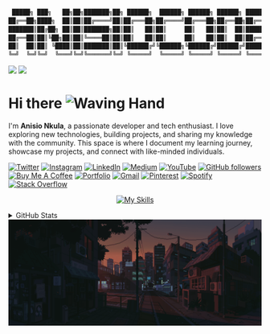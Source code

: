 ```bash

 █████╗ ███╗   ██╗██╗███████╗██╗ ██████╗  ██████╗ ██████╗ ██████╗ ███████╗
██╔══██╗████╗  ██║██║██╔════╝██║██╔═══██╗██╔════╝██╔═══██╗██╔══██╗██╔════╝
███████║██╔██╗ ██║██║███████╗██║██║   ██║██║     ██║   ██║██║  ██║█████╗
██╔══██║██║╚██╗██║██║╚════██║██║██║   ██║██║     ██║   ██║██║  ██║██╔══╝
██║  ██║██║ ╚████║██║███████║██║╚██████╔╝╚██████╗╚██████╔╝██████╔╝███████╗
╚═╝  ╚═╝╚═╝  ╚═══╝╚═╝╚══════╝╚═╝ ╚═════╝  ╚═════╝ ╚═════╝ ╚═════╝ ╚══════╝

```
<!-- Reset count here: https://yhype.me/ghpvc -->
![](https://komarev.com/ghpvc/?username=anisiocode&style=flat&color=blueviolet&abbreviated=true&label=%20+👀+%20)
![](https://hit.yhype.me/github/profile?account_id=217514532&style=flat)

# Hi there <img src="https://media.giphy.com/media/hvRJCLFzcasrR4ia7z/giphy.gif" width="30" alt="Waving Hand"/>

I'm **Anisio Nkula**, a passionate developer and tech enthusiast. I love exploring new technologies, building projects, and sharing my knowledge with the community. This space is where I document my learning journey, showcase my projects, and connect with like-minded individuals.

[![Twitter](https://img.shields.io/badge/Twitter-000000?&logo=x&logoColor=white)](https://www.x.com/anisiocode) [![Instagram](https://img.shields.io/badge/Instagram-%23E4405F.svg?logo=Instagram&logoColor=white)](https://instagram.com/anisiocode) [![LinkedIn](https://custom-icon-badges.demolab.com/badge/LinkedIn-0A66C2?logo=linkedin-white&logoColor=fff)](https://www.linkedin.com/in/anisiocode/) [![Medium](https://img.shields.io/badge/Medium-12100E?logo=medium&logoColor=white)](https://medium.com/@anisiocode) [![YouTube](https://img.shields.io/badge/YouTube-%23FF0000.svg?logo=YouTube&logoColor=white)](https://www.youtube.com/watch?v=U14GpQ5K03g&t=952s) [![GitHub followers](https://img.shields.io/github/followers/anisiocode?label=Follow&style=social)](https://github.com/anisiocode) [![Buy Me A Coffee](https://img.shields.io/badge/Buy%20Me%20A%20Coffee-FFDD00.svg?logo=buy-me-a-coffee&logoColor=black)](https://www.buymeacoffee.com/anisiocode) [![Portfolio](https://img.shields.io/badge/Portfolio-000?&logo=vercel&logoColor=white)](https://anisionkula.vercel.app) [![Gmail](https://img.shields.io/badge/Gmail-EA4335.svg?logo=Gmail&logoColor=white)](mailto:anisiocode@gmail.com) [![Pinterest](https://img.shields.io/badge/Pinterest-%23E60023.svg?logo=Pinterest&logoColor=white)](https://www.pinterest.com/anisiocode/) [![Spotify](https://img.shields.io/badge/Spotify-1ED760?logo=spotify&logoColor=white)](#) [![Stack Overflow](https://img.shields.io/badge/-Stack%20Overflow-FE7A16?logo=stack-overflow&logoColor=white)](https://stackoverflow.com/users/31339192/anisiocode)

<!--[![JavaScript](https://img.shields.io/badge/JavaScript-F7DF1E?logo=javascript&logoColor=black)]() [![TypeScript](https://img.shields.io/badge/TypeScript-3178C6?logo=typescript&logoColor=white)]() [![React](https://img.shields.io/badge/React-20232A?logo=react&logoColor=61DAFB)]() [![Next.js](https://img.shields.io/badge/Next.js-000000?logo=next.js&logoColor=white)]() [![Node.js](https://img.shields.io/badge/Node.js-339933?logo=nodedotjs&logoColor=white)]() [![JSON](https://img.shields.io/badge/JSON-000?logo=json&logoColor=fff)]() [![Express](https://img.shields.io/badge/Express-000000?logo=express&logoColor=white)]() [![MongoDB](https://img.shields.io/badge/MongoDB-47A248?logo=mongodb&logoColor=white)]() [![PostgreSQL](https://img.shields.io/badge/PostgreSQL-316192?logo=postgresql&logoColor=white)]() [![Docker](https://img.shields.io/badge/Docker-2496ED?logo=docker&logoColor=white)]() [![Kubernetes](https://img.shields.io/badge/Kubernetes-326CE5?logo=kubernetes&logoColor=white)]() [![Git](https://img.shields.io/badge/Git-F05032?logo=git&logoColor=white)]() [![GitHub](https://img.shields.io/badge/GitHub-181717?logo=github&logoColor=white)]() [![VS Code](https://img.shields.io/badge/VS%20Code-007ACC?logo=visualstudiocode&logoColor=white)]() [![Linux](https://img.shields.io/badge/Linux-FCC624?logo=linux&logoColor=black)]() [![Tailwind CSS](https://img.shields.io/badge/Tailwind%20CSS-06B6D4?logo=tailwindcss&logoColor=white)]() [![Firebase](https://img.shields.io/badge/Firebase-FFCA28?logo=firebase&logoColor=black)]() [![AWS](https://img.shields.io/badge/AWS-232F3E?logo=amazonaws&logoColor=white)]() [![Heroku](https://img.shields.io/badge/Heroku-430098?logo=heroku&logoColor=white)]() [![Netlify](https://img.shields.io/badge/Netlify-00C7B7?logo=netlify&logoColor=white)]() [![Vercel](https://img.shields.io/badge/Vercel-000000?logo=vercel&logoColor=white)]() [![Python](https://img.shields.io/badge/Python-3776AB?logo=python&logoColor=white)]() [![Flask](https://img.shields.io/badge/Flask-000000?logo=flask&logoColor=white)]() [![C++](https://img.shields.io/badge/C++-00599C?logo=c%2B%2B&logoColor=white)]() [![C#](https://img.shields.io/badge/C%23-239120?logo=c-sharp&logoColor=white)]() [![Go](https://img.shields.io/badge/Go-00ADD8?logo=go&logoColor=white)]() [![Rust](https://img.shields.io/badge/Rust-000000?logo=rust&logoColor=white)]() [![Rails](https://img.shields.io/badge/Rails-CC0000?logo=rubyonrails&logoColor=white)]() [![Figma](https://img.shields.io/badge/Figma-F24E1E?logo=figma&logoColor=white)]() [![Adobe XD](https://img.shields.io/badge/Adobe%20XD-FF61F6?logo=adobexd&logoColor=black)]() [![Blender](https://img.shields.io/badge/Blender-F5792A?logo=blender&logoColor=black)]() [![Unity](https://img.shields.io/badge/Unity-000000?logo=unity&logoColor=white)]() [![GitHub Copilot](https://img.shields.io/badge/GitHub%20Copilot-000?logo=githubcopilot&logoColor=fff)]() [![Supabase](https://img.shields.io/badge/Supabase-3ECF8E?logo=supabase&logoColor=white)]() [![Prisma](https://img.shields.io/badge/Prisma-2D3748?logo=prisma&logoColor=white)]() [![GraphQL](https://img.shields.io/badge/GraphQL-E10098?logo=graphql&logoColor=white)]() [![Apollo GraphQL](https://img.shields.io/badge/Apollo%20GraphQL-311C87?logo=apollographql&logoColor=white)]() [![Three.js](https://img.shields.io/badge/Three.js-000000?logo=three.js&logoColor=white)]() [![Cypress](https://img.shields.io/badge/Cypress-17202C?logo=cypress&logoColor=white)]() [![Postman](https://img.shields.io/badge/Postman-FF6C37?logo=postman&logoColor=white)]() [![Insomnia](https://img.shields.io/badge/Insomnia-4000BF?logo=insomnia&logoColor=white)]() [![Notion](https://img.shields.io/badge/Notion-000000?logo=notion&logoColor=white)]() [![Obsidian](https://img.shields.io/badge/Obsidian-483699?logo=obsidian&logoColor=white)]() [![Markdown](https://img.shields.io/badge/Markdown-000000?logo=markdown&logoColor=white)]() [![LaTeX](https://img.shields.io/badge/LaTeX-008080?logo=latex&logoColor=white)]() [![Zsh](https://img.shields.io/badge/Zsh-FFFFFF?logo=zsh&logoColor=black)]() [![Bash](https://img.shields.io/badge/Bash-4EAA25?logo=gnu-bash&logoColor=white)]() [![PowerShell](https://img.shields.io/badge/PowerShell-012456?logo=powershell&logoColor=white)]() [![Ansible](https://img.shields.io/badge/Ansible-EE0000?logo=ansible&logoColor=white)]() [![Terraform](https://img.shields.io/badge/Terraform-7B42BC?logo=terraform&logoColor=white)]() [![Jenkins](https://img.shields.io/badge/Jenkins-D24939?logo=jenkins&logoColor=white)]() [![CircleCI](https://img.shields.io/badge/CircleCI-343434?logo=circleci&logoColor=white)]() [![shadcn/ui](https://img.shields.io/badge/shadcn%2Fui-000?logo=shadcnui&logoColor=fff)]() [![Bun](https://img.shields.io/badge/Bun-000?logo=bun&logoColor=fff)]() [![npm](https://img.shields.io/badge/npm-CB3837?logo=npm&logoColor=fff)]() -->

<div align="center">

[![My Skills](https://skillicons.dev/icons?i=js,ts,react,next,nodejs,express,mongo,docker,kubernetes,git,github,vscode,linux,tailwind,firebase,aws,heroku,netlify,vercel,python,cpp,cs,go,rust,figma,xd,blender,unity,supabase,prisma,graphql,apollo,threejs,cypress,postman,notion,obsidian,markdown,latex,bash,powershell,ansible,terraform,jenkins,bun,npm&perline=13)](https://skillicons.dev)

</div>

<details>
<summary>GitHub Stats</summary>
<div align="center">

[![](https://github-profile-trophy.vercel.app/?username=anisiocode&theme=radical&no-frame=false&margin-w=5)]()
<img src="https://github-readme-stats.vercel.app/api?username=anisiocode&count_private=true&show_icons=true&theme=transparent&rank_icon=percentile&border_radius=5&hide_border=true" alt="Anisio's GitHub stats" width="360"/>
[![GitHub Streak](https://streak-stats.demolab.com?user=anisiocode&theme=transparent&hide_border=true&date_format=M%20j%5B%2C%20Y%5D)](https://git.io/streak-stats)
<img src="https://github-readme-stats.vercel.app/api/top-langs/?username=anisiocode&theme=transparent&hide_border=true&include_all_commits=false&count_private=false&layout=compact" alt="Anisio's Top Languages"/>
[![](http://github-profile-summary-cards.vercel.app/api/cards/repos-per-language?username=anisiocode&theme=transparent)]()
[![](http://github-profile-summary-cards.vercel.app/api/cards/most-commit-language?username=anisiocode&theme=transparent)]()
[![](http://github-profile-summary-cards.vercel.app/api/cards/productive-time?username=anisiocode&theme=transparent&utcOffset=8)]()

[![](http://github-profile-summary-cards.vercel.app/api/cards/profile-details?username=anisiocode&theme=transparent)]()
[![activity graph](https://github-readme-activity-graph.vercel.app/graph?username=anisiocode&theme=cobalt&line=40c463&point=fff7e0&area=true&hide_border=true)]()


</div>
</details>

<div align="center">

<img src="./public/end_day.gif"  alt="At the end of the day"/>

</div>
